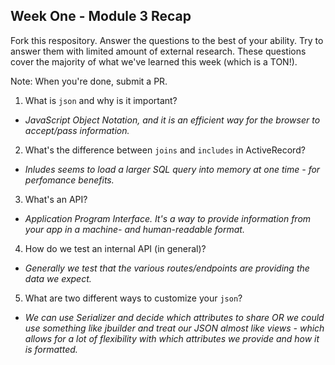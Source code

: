 ## Week One - Module 3 Recap

Fork this respository. Answer the questions to the best of your ability. Try to answer them with limited amount of external research. These questions cover the majority of what we've learned this week (which is a TON!). 

Note: When you're done, submit a PR. 

1. What is `json` and why is it important?
 * *JavaScript Object Notation, and it is an efficient way for the browser to accept/pass information.*
2. What's the difference between `joins` and `includes` in ActiveRecord?
 * *Inludes seems to load a larger SQL query into memory at one time - for perfomance benefits.*
3. What's an API?
 * *Application Program Interface.  It's a way to provide information from your app in a machine- and human-readable format.*
4. How do we test an internal API (in general)?
 * *Generally we test that the various routes/endpoints are providing the data we expect.*
5. What are two different ways to customize your `json`?
 * *We can use Serializer and decide which attributes to share OR we could use something like jbuilder and treat our JSON almost like views - which allows for a lot of flexibility with which attributes we provide and how it is formatted.*
